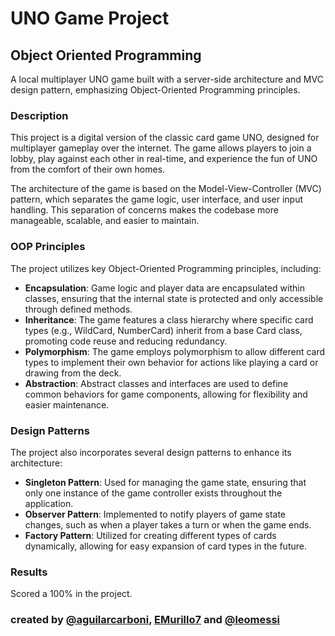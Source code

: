 # UNO Game Project

## Object Oriented Programming
A local multiplayer UNO game built with a server-side architecture and MVC design pattern, emphasizing Object-Oriented Programming principles.

### Description 
This project is a digital version of the classic card game UNO, designed for multiplayer gameplay over the internet. The game allows players to join a lobby, play against each other in real-time, and experience the fun of UNO from the comfort of their own homes. 

The architecture of the game is based on the Model-View-Controller (MVC) pattern, which separates the game logic, user interface, and user input handling. This separation of concerns makes the codebase more manageable, scalable, and easier to maintain.

### OOP Principles
The project utilizes key Object-Oriented Programming principles, including:

- **Encapsulation**: Game logic and player data are encapsulated within classes, ensuring that the internal state is protected and only accessible through defined methods.
- **Inheritance**: The game features a class hierarchy where specific card types (e.g., WildCard, NumberCard) inherit from a base Card class, promoting code reuse and reducing redundancy.
- **Polymorphism**: The game employs polymorphism to allow different card types to implement their own behavior for actions like playing a card or drawing from the deck.
- **Abstraction**: Abstract classes and interfaces are used to define common behaviors for game components, allowing for flexibility and easier maintenance.

### Design Patterns
The project also incorporates several design patterns to enhance its architecture:

- **Singleton Pattern**: Used for managing the game state, ensuring that only one instance of the game controller exists throughout the application.
- **Observer Pattern**: Implemented to notify players of game state changes, such as when a player takes a turn or when the game ends.
- **Factory Pattern**: Utilized for creating different types of cards dynamically, allowing for easy expansion of card types in the future.

### Results 
Scored a 100% in the project.

### created by [@aguilarcarboni](https://github.com/aguilarcarboni/), [EMurillo7](https://github.com/EMurillo7) and [@leomessi](https://github.com/leomessi)
